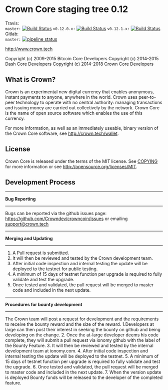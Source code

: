 Crown Core staging tree 0.12
===============================
Travis:  
`master:` [![Build Status](https://travis-ci.org/Crowndev/crowncoin.svg?branch=master)](https://travis-ci.org/crownpay/crown) `v0.12.0.x:` [![Build Status](https://travis-ci.org/Crowndev/crowncoin.svg?branch=0.12.0.x)](https://travis-ci.org/Crowndev/crowncoin/branches) `v0.12.1.x:` [![Build Status](https://travis-ci.org/Crowndev/crowncoin.svg?branch=0.12.1.x)](https://travis-ci.org/Crowndev/crowncoin/branches)  
Gitlab:  
`master:` [![pipeline status](http://gitlab.crown.tech/crown/crown-core/badges/master/pipeline.svg)](http://gitlab.crown.tech/crown/crown-core/commits/master)

http://www.crown.tech

Copyright (c) 2009-2015 Bitcoin Core Developers
Copyright (c) 2014-2015 Dash Core Developers
Copyright (c) 2014-2018 Crown Core Developers


What is Crown?
----------------

Crown is an experimental new digital currency that enables anonymous, instant
payments to anyone, anywhere in the world. Crown uses peer-to-peer technology
to operate with no central authority: managing transactions and issuing money
are carried out collectively by the network. Crown Core is the name of open
source software which enables the use of this currency.

For more information, as well as an immediately useable, binary version of
the Crown Core software, see http://crown.tech/wallet.


License
-------

Crown Core is released under the terms of the MIT license. See [COPYING](COPYING) for more
information or see http://opensource.org/licenses/MIT.

Development Process
-------------------

****************************************
**Bug Reporting**
****************************************
Bugs can be reported via the github issues page: https://github.com/Crowndev/crowncoin/issues
or emailing support@crown.tech

***************************************
**Merging and Updating**
***************************************
1. A Pull request is submitted.
2. It will then be reviewed and tested by the Crown development team.
3. After initial code inspection and internal testing the update will be deployed to the testnet for public testing.
4. A minimum of 15 days of testnet function per upgrade is required to fully validate and test the upgrade.
5. Once tested and validated, the pull request will be merged to master code and included in the next update.

******************************************
**Procedures for bounty development**
*****************************************
The Crown team will  post a request for development and the requirements to receive the bounty reward and the size of the reward. 
1.Developers at large can then post their interest in seeking the bounty on github and being developing on the change.
2. Once the at-large developer deems his code complete, they will submit a pull request via ionomy github with the label of the Bounty Feature.
3. It will then be reviewed and tested by the internal development team at ionomy.com.
4. After initial code inspection and internal testing the update will be deployed to the testnet.
5. A minimum of 15 days of testnet function per upgrade is required to fully validate and test the upgrade.
6. Once tested and validated, the pull request will be merged to master code and included in the next update.
7. When the version update is deployed Bounty funds will be released to the developer of the completed feature.
